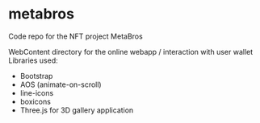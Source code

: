 # metabros
Code repo for the NFT project MetaBros

WebContent directory for the online webapp / interaction with user wallet
Libraries used: 
- Bootstrap
- AOS (animate-on-scroll)
- line-icons
- boxicons
- Three.js for 3D gallery application

